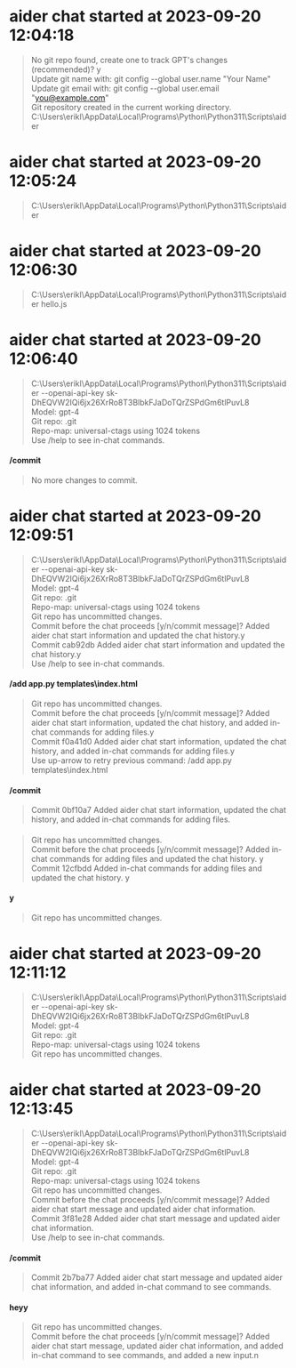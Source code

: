 
# aider chat started at 2023-09-20 12:04:18

> No git repo found, create one to track GPT's changes (recommended)? y  
> Update git name with: git config --global user.name "Your Name"  
> Update git email with: git config --global user.email "you@example.com"  
> Git repository created in the current working directory.  
> C:\Users\erikl\AppData\Local\Programs\Python\Python311\Scripts\aider  

# aider chat started at 2023-09-20 12:05:24

> C:\Users\erikl\AppData\Local\Programs\Python\Python311\Scripts\aider  

# aider chat started at 2023-09-20 12:06:30

> C:\Users\erikl\AppData\Local\Programs\Python\Python311\Scripts\aider hello.js  

# aider chat started at 2023-09-20 12:06:40

> C:\Users\erikl\AppData\Local\Programs\Python\Python311\Scripts\aider --openai-api-key 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  
> Model: gpt-4  
> Git repo: .git  
> Repo-map: universal-ctags using 1024 tokens  
> Use /help to see in-chat commands.  

#### <blank>  

#### /commit  
> No more changes to commit.  

# aider chat started at 2023-09-20 12:09:51

> C:\Users\erikl\AppData\Local\Programs\Python\Python311\Scripts\aider --openai-api-key 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  
> Model: gpt-4  
> Git repo: .git  
> Repo-map: universal-ctags using 1024 tokens  
> Git repo has uncommitted changes.  
> Commit before the chat proceeds [y/n/commit message]? Added aider chat start information and updated the chat history.y  
> Commit cab92db Added aider chat start information and updated the chat history.y  
> Use /help to see in-chat commands.  

#### /add app.py templates\index.html  
> Git repo has uncommitted changes.  
> Commit before the chat proceeds [y/n/commit message]? Added aider chat start information, updated the chat history, and added in-chat commands for adding files.y  
> Commit f0a41d0 Added aider chat start information, updated the chat history, and added in-chat commands for adding files.y  
> Use up-arrow to retry previous command: /add app.py templates\index.html  

#### /commit  
> Commit 0bf10a7 Added aider chat start information, updated the chat history, and added in-chat commands for adding files.  

#### <blank>  
> Git repo has uncommitted changes.  
> Commit before the chat proceeds [y/n/commit message]? Added in-chat commands for adding files and updated the chat history. y  
> Commit 12cfbdd Added in-chat commands for adding files and updated the chat history. y  

#### y  
> Git repo has uncommitted changes.  

# aider chat started at 2023-09-20 12:11:12

> C:\Users\erikl\AppData\Local\Programs\Python\Python311\Scripts\aider --openai-api-key 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  
> Model: gpt-4  
> Git repo: .git  
> Repo-map: universal-ctags using 1024 tokens  
> Git repo has uncommitted changes.  

# aider chat started at 2023-09-20 12:13:45

> C:\Users\erikl\AppData\Local\Programs\Python\Python311\Scripts\aider --openai-api-key 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  
> Model: gpt-4  
> Git repo: .git  
> Repo-map: universal-ctags using 1024 tokens  
> Git repo has uncommitted changes.  
> Commit before the chat proceeds [y/n/commit message]? Added aider chat start message and updated aider chat information.  
> Commit 3f81e28 Added aider chat start message and updated aider chat information.  
> Use /help to see in-chat commands.  

#### /commit  
> Commit 2b7ba77 Added aider chat start message and updated aider chat information, and added in-chat command to see commands.  

#### heyy  
> Git repo has uncommitted changes.  
> Commit before the chat proceeds [y/n/commit message]? Added aider chat start message, updated aider chat information, and added in-chat command to see commands, and added a new input.n  
